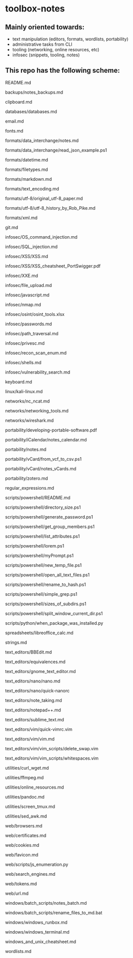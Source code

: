 # toolbox-notes

## Mainly oriented towards:
- text manipulation (editors, formats, wordlists, portability)
- administrative tasks from CLI
- tooling (networking, online resources, etc)
- infosec (snippets, tooling, notes)


## This repo has the following scheme:
 
README.md

backups/notes_backups.md

clipboard.md

databases/databases.md

email.md

fonts.md

formats/data_interchange/notes.md

formats/data_interchange/read_json_example.ps1

formats/datetime.md

formats/filetypes.md

formats/markdown.md

formats/text_encoding.md

formats/utf-8/original_utf-8_paper.md

formats/utf-8/utf-8_history_by_Rob_Pike.md

formats/xml.md

git.md

infosec/OS_command_injection.md

infosec/SQL_injection.md

infosec/XSS/XSS.md

infosec/XSS/XSS_cheatsheet_PortSwigger.pdf

infosec/XXE.md

infosec/file_upload.md

infosec/javascript.md

infosec/nmap.md

infosec/osint/osint_tools.xlsx

infosec/passwords.md

infosec/path_traversal.md

infosec/privesc.md

infosec/recon_scan_enum.md

infosec/shells.md

infosec/vulnerability_search.md

keyboard.md

linux/kali-linux.md

networks/nc_ncat.md

networks/networking_tools.md

networks/wireshark.md

portability/developing-portable-software.pdf

portability/iCalendar/notes_calendar.md

portability/notes.md

portability/vCard/from_vcf_to_csv.ps1

portability/vCard/notes_vCards.md

portability/zotero.md

regular_expressions.md

scripts/powershell/README.md

scripts/powershell/directory_size.ps1

scripts/powershell/generate_password.ps1

scripts/powershell/get_group_members.ps1

scripts/powershell/list_attributes.ps1

scripts/powershell/lorem.ps1

scripts/powershell/myPrompt.ps1

scripts/powershell/new_temp_file.ps1

scripts/powershell/open_all_text_files.ps1

scripts/powershell/rename_to_hash.ps1

scripts/powershell/simple_grep.ps1

scripts/powershell/sizes_of_subdirs.ps1

scripts/powershell/split_window_current_dir.ps1

scripts/python/when_package_was_installed.py

spreadsheets/libreoffice_calc.md

strings.md

text_editors/BBEdit.md

text_editors/equivalences.md

text_editors/gnome_text_editor.md

text_editors/nano/nano.md

text_editors/nano/quick-nanorc

text_editors/note_taking.md

text_editors/notepad++.md

text_editors/sublime_text.md

text_editors/vim/quick-vimrc.vim

text_editors/vim/vim.md

text_editors/vim/vim_scripts/delete_swap.vim

text_editors/vim/vim_scripts/whitespaces.vim

utilities/curl_wget.md

utilities/ffmpeg.md

utilities/online_resources.md

utilities/pandoc.md

utilities/screen_tmux.md

utilities/sed_awk.md

web/browsers.md

web/certificates.md

web/cookies.md

web/favicon.md

web/scripts/js_enumeration.py

web/search_engines.md

web/tokens.md

web/url.md

windows/batch_scripts/notes_batch.md

windows/batch_scripts/rename_files_to_md.bat

windows/windows_runbox.md

windows/windows_terminal.md

windows_and_unix_cheatsheet.md

wordlists.md

